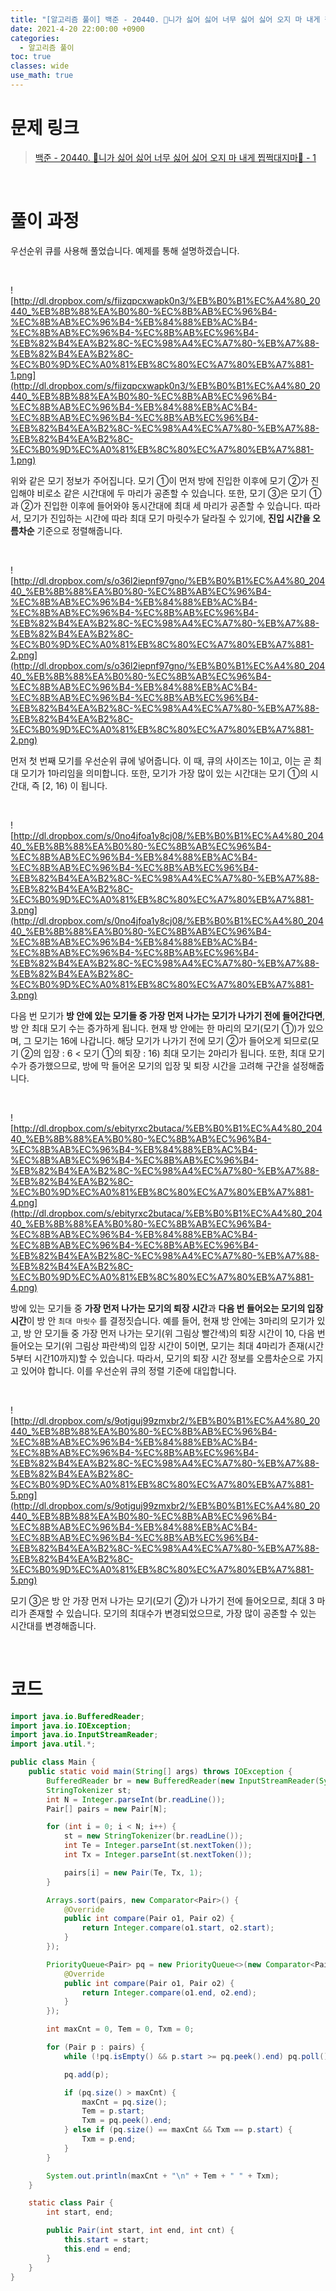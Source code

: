 ```yaml
---
title: "[알고리즘 풀이] 백준 - 20440. 🎵니가 싫어 싫어 너무 싫어 싫어 오지 마 내게 찝쩍대지마🎵 - 1"
date: 2021-4-20 22:00:00 +0900
categories:
  - 알고리즘 풀이
toc: true
classes: wide
use_math: true
---
```


# 문제 링크

> [백준 - 20440. 🎵니가 싫어 싫어 너무 싫어 싫어 오지 마 내게 찝쩍대지마🎵 - 1](https://www.acmicpc.net/problem/20440)

<br>

# 풀이 과정

우선순위 큐를 사용해 풀었습니다. 예제를 통해 설명하겠습니다.

<br>

![http://dl.dropbox.com/s/fiizqpcxwapk0n3/%EB%B0%B1%EC%A4%80_20440_%EB%8B%88%EA%B0%80-%EC%8B%AB%EC%96%B4-%EC%8B%AB%EC%96%B4-%EB%84%88%EB%AC%B4-%EC%8B%AB%EC%96%B4-%EC%8B%AB%EC%96%B4-%EB%82%B4%EA%B2%8C-%EC%98%A4%EC%A7%80-%EB%A7%88-%EB%82%B4%EA%B2%8C-%EC%B0%9D%EC%A0%81%EB%8C%80%EC%A7%80%EB%A7%881-1.png](http://dl.dropbox.com/s/fiizqpcxwapk0n3/%EB%B0%B1%EC%A4%80_20440_%EB%8B%88%EA%B0%80-%EC%8B%AB%EC%96%B4-%EC%8B%AB%EC%96%B4-%EB%84%88%EB%AC%B4-%EC%8B%AB%EC%96%B4-%EC%8B%AB%EC%96%B4-%EB%82%B4%EA%B2%8C-%EC%98%A4%EC%A7%80-%EB%A7%88-%EB%82%B4%EA%B2%8C-%EC%B0%9D%EC%A0%81%EB%8C%80%EC%A7%80%EB%A7%881-1.png)

위와 같은 모기 정보가 주어집니다. 모기 ①이 먼저 방에 진입한 이후에 모기 ②가 진입해야 비로소 같은 시간대에 두 마리가 공존할 수 있습니다. 또한, 모기 ③은 모기 ①과 ②가 진입한 이후에 들어와야 동시간대에 최대 세 마리가 공존할 수 있습니다. 따라서, 모기가 진입하는 시간에 따라 최대 모기 마릿수가 달라질 수 있기에, **진입 시간을 오름차순** 기준으로 정렬해줍니다.

<br>

![http://dl.dropbox.com/s/o36l2iepnf97gno/%EB%B0%B1%EC%A4%80_20440_%EB%8B%88%EA%B0%80-%EC%8B%AB%EC%96%B4-%EC%8B%AB%EC%96%B4-%EB%84%88%EB%AC%B4-%EC%8B%AB%EC%96%B4-%EC%8B%AB%EC%96%B4-%EB%82%B4%EA%B2%8C-%EC%98%A4%EC%A7%80-%EB%A7%88-%EB%82%B4%EA%B2%8C-%EC%B0%9D%EC%A0%81%EB%8C%80%EC%A7%80%EB%A7%881-2.png](http://dl.dropbox.com/s/o36l2iepnf97gno/%EB%B0%B1%EC%A4%80_20440_%EB%8B%88%EA%B0%80-%EC%8B%AB%EC%96%B4-%EC%8B%AB%EC%96%B4-%EB%84%88%EB%AC%B4-%EC%8B%AB%EC%96%B4-%EC%8B%AB%EC%96%B4-%EB%82%B4%EA%B2%8C-%EC%98%A4%EC%A7%80-%EB%A7%88-%EB%82%B4%EA%B2%8C-%EC%B0%9D%EC%A0%81%EB%8C%80%EC%A7%80%EB%A7%881-2.png)

먼저 첫 번째 모기를 우선순위 큐에 넣어줍니다. 이 때, 큐의 사이즈는 1이고, 이는 곧 최대 모기가 1마리임을 의미합니다. 또한, 모기가 가장 많이 있는 시간대는 모기 ①의 시간대, 즉 [2, 16) 이 됩니다.

<br>

![http://dl.dropbox.com/s/0no4jfoa1y8cj08/%EB%B0%B1%EC%A4%80_20440_%EB%8B%88%EA%B0%80-%EC%8B%AB%EC%96%B4-%EC%8B%AB%EC%96%B4-%EB%84%88%EB%AC%B4-%EC%8B%AB%EC%96%B4-%EC%8B%AB%EC%96%B4-%EB%82%B4%EA%B2%8C-%EC%98%A4%EC%A7%80-%EB%A7%88-%EB%82%B4%EA%B2%8C-%EC%B0%9D%EC%A0%81%EB%8C%80%EC%A7%80%EB%A7%881-3.png](http://dl.dropbox.com/s/0no4jfoa1y8cj08/%EB%B0%B1%EC%A4%80_20440_%EB%8B%88%EA%B0%80-%EC%8B%AB%EC%96%B4-%EC%8B%AB%EC%96%B4-%EB%84%88%EB%AC%B4-%EC%8B%AB%EC%96%B4-%EC%8B%AB%EC%96%B4-%EB%82%B4%EA%B2%8C-%EC%98%A4%EC%A7%80-%EB%A7%88-%EB%82%B4%EA%B2%8C-%EC%B0%9D%EC%A0%81%EB%8C%80%EC%A7%80%EB%A7%881-3.png)

다음 번 모기가 **방 안에 있는 모기들 중 가장 먼저 나가는 모기가 나가기 전에 들어간다면**, 방 안 최대 모기 수는 증가하게 됩니다. 현재 방 안에는 한 마리의 모기(모기 ①)가 있으며, 그 모기는 16에 나갑니다. 해당 모기가 나가기 전에 모기 ②가 들어오게 되므로(모기 ②의 입장 : 6 < 모기 ①의 퇴장 : 16) 최대 모기는 2마리가 됩니다. 또한, 최대 모기수가 증가했으므로, 방에 막 들어온 모기의 입장 및 퇴장 시간을 고려해 구간을 설정해줍니다.

<br>

![http://dl.dropbox.com/s/ebityrxc2butaca/%EB%B0%B1%EC%A4%80_20440_%EB%8B%88%EA%B0%80-%EC%8B%AB%EC%96%B4-%EC%8B%AB%EC%96%B4-%EB%84%88%EB%AC%B4-%EC%8B%AB%EC%96%B4-%EC%8B%AB%EC%96%B4-%EB%82%B4%EA%B2%8C-%EC%98%A4%EC%A7%80-%EB%A7%88-%EB%82%B4%EA%B2%8C-%EC%B0%9D%EC%A0%81%EB%8C%80%EC%A7%80%EB%A7%881-4.png](http://dl.dropbox.com/s/ebityrxc2butaca/%EB%B0%B1%EC%A4%80_20440_%EB%8B%88%EA%B0%80-%EC%8B%AB%EC%96%B4-%EC%8B%AB%EC%96%B4-%EB%84%88%EB%AC%B4-%EC%8B%AB%EC%96%B4-%EC%8B%AB%EC%96%B4-%EB%82%B4%EA%B2%8C-%EC%98%A4%EC%A7%80-%EB%A7%88-%EB%82%B4%EA%B2%8C-%EC%B0%9D%EC%A0%81%EB%8C%80%EC%A7%80%EB%A7%881-4.png)

방에 있는 모기들 중 **가장 먼저 나가는 모기의 퇴장 시간**과 **다음 번 들어오는 모기의 입장 시간**이 방 안 `최대 마릿수` 를 결정짓습니다. 예를 들어, 현재 방 안에는 3마리의 모기가 있고, 방 안 모기들 중 가장 먼저 나가는 모기(위 그림상 빨간색)의 퇴장 시간이 10, 다음 번 들어오는 모기(위 그림상 파란색)의 입장 시간이 5이면, 모기는 최대 4마리가 존재(시간 5부터 시간10까지)할 수 있습니다. 따라서, 모기의 퇴장 시간 정보를 오름차순으로 가지고 있어야 합니다. 이를 우선순위 큐의 정렬 기준에 대입합니다.

<br>

![http://dl.dropbox.com/s/9otjguj99zmxbr2/%EB%B0%B1%EC%A4%80_20440_%EB%8B%88%EA%B0%80-%EC%8B%AB%EC%96%B4-%EC%8B%AB%EC%96%B4-%EB%84%88%EB%AC%B4-%EC%8B%AB%EC%96%B4-%EC%8B%AB%EC%96%B4-%EB%82%B4%EA%B2%8C-%EC%98%A4%EC%A7%80-%EB%A7%88-%EB%82%B4%EA%B2%8C-%EC%B0%9D%EC%A0%81%EB%8C%80%EC%A7%80%EB%A7%881-5.png](http://dl.dropbox.com/s/9otjguj99zmxbr2/%EB%B0%B1%EC%A4%80_20440_%EB%8B%88%EA%B0%80-%EC%8B%AB%EC%96%B4-%EC%8B%AB%EC%96%B4-%EB%84%88%EB%AC%B4-%EC%8B%AB%EC%96%B4-%EC%8B%AB%EC%96%B4-%EB%82%B4%EA%B2%8C-%EC%98%A4%EC%A7%80-%EB%A7%88-%EB%82%B4%EA%B2%8C-%EC%B0%9D%EC%A0%81%EB%8C%80%EC%A7%80%EB%A7%881-5.png)

모기 ③은 방 안 가장 먼저 나가는 모기(모기 ②)가 나가기 전에 들어오므로, 최대 3 마리가 존재할 수 있습니다. 모기의 최대수가 변경되었으므로, 가장 많이 공존할 수 있는 시간대를 변경해줍니다.

<br>

# 코드

```java
import java.io.BufferedReader;
import java.io.IOException;
import java.io.InputStreamReader;
import java.util.*;

public class Main {
    public static void main(String[] args) throws IOException {
        BufferedReader br = new BufferedReader(new InputStreamReader(System.in));
        StringTokenizer st;
        int N = Integer.parseInt(br.readLine());
        Pair[] pairs = new Pair[N];

        for (int i = 0; i < N; i++) {
            st = new StringTokenizer(br.readLine());
            int Te = Integer.parseInt(st.nextToken());
            int Tx = Integer.parseInt(st.nextToken());

            pairs[i] = new Pair(Te, Tx, 1);
        }

        Arrays.sort(pairs, new Comparator<Pair>() {
            @Override
            public int compare(Pair o1, Pair o2) {
                return Integer.compare(o1.start, o2.start);
            }
        });

        PriorityQueue<Pair> pq = new PriorityQueue<>(new Comparator<Pair>() {
            @Override
            public int compare(Pair o1, Pair o2) {
                return Integer.compare(o1.end, o2.end);
            }
        });

        int maxCnt = 0, Tem = 0, Txm = 0;

        for (Pair p : pairs) {
            while (!pq.isEmpty() && p.start >= pq.peek().end) pq.poll();

            pq.add(p);

            if (pq.size() > maxCnt) {
                maxCnt = pq.size();
                Tem = p.start;
                Txm = pq.peek().end;
            } else if (pq.size() == maxCnt && Txm == p.start) {
                Txm = p.end;
            }
        }

        System.out.println(maxCnt + "\n" + Tem + " " + Txm);
    }

    static class Pair {
        int start, end;

        public Pair(int start, int end, int cnt) {
            this.start = start;
            this.end = end;
        }
    }
}
```